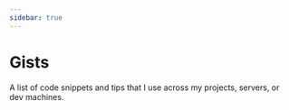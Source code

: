 ```yaml
---
sidebar: true
---
```

# Gists

A list of code snippets and tips that I use across my projects, servers, or dev machines.

<section-contents />